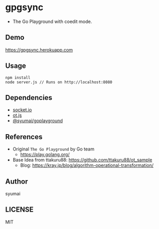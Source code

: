 # gpgsync

* The Go Playground with coedit mode.

## Demo

https://gpgsync.herokuapp.com

## Usage

```
npm install
node server.js // Runs on http://localhost:8080
```

## Dependencies

* [socket.io](https://socket.io/)
* [ot.js](https://github.com/Operational-Transformation/ot.js)
* [@syumai/goplayground](https://github.com/syumai/goplayground-js)

## References

* Original `The Go Playground` by Go team
  - https://play.golang.org/
* Base Idea from ttakuru88: https://github.com/ttakuru88/ot_sample
  - Blog: https://kray.jp/blog/algorithm-operational-transformation/

## Author

syumai

## LICENSE

MIT
